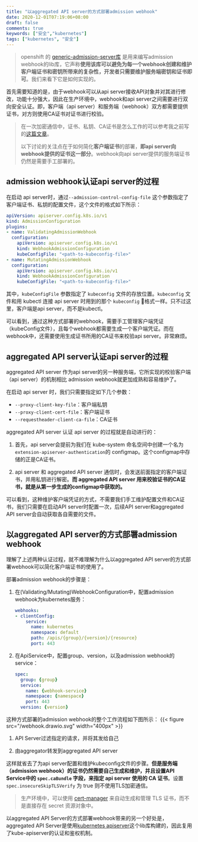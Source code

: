 ```yaml
---
title: "以aggregated API server的方式部署admission webhook"
date: 2020-12-01T07:19:06+08:00
draft: false
comments: true
keywords: ["安全","kubernetes"]
tags: ["kubernetes", "安全"]
---
```


> openshift 的 [generic-admission-server库](https://github.com/openshift/generic-admission-server#generic-admission-server) 是用来编写admission webhook的lib库，它声称**使用该库可以避免为每一个webhook创建和维护客户端证书和密钥所带来的复杂性，开发者只需要维护服务端密钥和证书即可**。我们来看下它是如何实现的。

首先需要知道的是，由于webhook可以从api server接收API对象并对其进行修改，功能十分强大，因此在生产环境中，webhook和api server之间需要进行双向安全认证。即，客户端（api server）和服务端（webhook）双方都需要提供证书，对方则使用CA证书对证书进行校验。
> 在一次加密通信中，证书、私钥、CA证书是怎么工作的可以参考我之前写的[这篇文章](https://cvvz.github.io/post/about-computer-security/)。
> 
> 以下讨论的关注点在于如何简化**客户端证书**的部署，**即api server向webhook提供的证书这一部分**。webhook向api server提供的服务端证书仍然是需要手工部署的。

## admission webhook认证api server的过程

在启动 api server时，通过`--admission-control-config-file` 这个参数指定了客户端证书、私钥的配置文件，这个文件的格式如下所示：

```yaml
apiVersion: apiserver.config.k8s.io/v1
kind: AdmissionConfiguration
plugins:
- name: ValidatingAdmissionWebhook
  configuration:
    apiVersion: apiserver.config.k8s.io/v1
    kind: WebhookAdmissionConfiguration
    kubeConfigFile: "<path-to-kubeconfig-file>"
- name: MutatingAdmissionWebhook
  configuration:
    apiVersion: apiserver.config.k8s.io/v1
    kind: WebhookAdmissionConfiguration
    kubeConfigFile: "<path-to-kubeconfig-file>"
```

其中，`kubeConfigFile` 参数指定了 `kubeconfig` 文件的存放位置。`kubeconfig` 文件和用 kubectl 连接 api server 时用到的那个 `kubeconfig` 格式一样。只不过这里，客户端是api server，而不是kubectl。

可以看到，通过这种方式部署的webhook，需要手工管理客户端凭证（kubeConfig文件），且每个webhook都需要生成一个客户端凭证。而在webhook中，还需要使用生成证书所用的CA证书来校验api server。非常麻烦。

## aggregated API server认证api server的过程

aggregated API server 作为api server的另一种服务端，它所实现的校验客户端（api server）的机制相比 admission webhook就更加成熟和容易维护了。

在启动 api server 时，我们只需要指定如下几个参数：

- `--proxy-client-key-file`：客户端私钥
- `--proxy-client-cert-file`：客户端证书
- `--requestheader-client-ca-file`：CA证书

aggregated API server 认证 api server 的过程就是自动进行的：

1. 首先，api server会提前为我们在 kube-system 命名空间中创建一个名为 `extension-apiserver-authentication`的 configmap。这个configmap中存储的正是CA证书。

2. api server 和 aggregated API server 通信时，会发送前面指定的客户端证书，并用私钥进行解密。**而 aggregated API server 用来校验证书的CA证书，就是从第一步生成的configmap中获取的。**

可以看到，这种维护客户端凭证的方式，不需要我们手工维护配置文件和CA证书，我们只需要在启动API server时配置一次，后续API server和aggregated API server会自动获取各自需要的文件。

## 以aggregated API server的方式部署admission webhook

理解了上述两种认证过程，就不难理解为什么以aggregated API server的方式部署webhook可以简化客户端证书的使用了。

部署admission webhook的步骤是：

1. 在(Validating/Mutating)WebhookConfiguration中，配置admission webhook为kubernetes服务：

    ```yaml
    webhooks:
    - clientConfig:
        service:
          name: kubernetes
          namespace: default
          path: /apis/{group}/{version}/{resource}
          port: 443
    ```

2. 在ApiService中，配置group、version，以及admission webhook的service：

    ```yaml
    spec:
      group: {group}
      service:
        name: {webhook-service}
        namespace: {namespace}
        port: 443
      version: {version}
    ```

这种方式部署的admission webhook的整个工作流程如下图所示：
{{< figure src="/webhook.drawio.svg" width="400px" >}}

1. API Server过滤指定的请求，并将其发给自己

2. 由aggregator转发到aggregated API server

这样就省去了为api server配置和维护kubeconfig文件的步骤。**但是服务端（admission webhook）的证书仍然需要自己生成和维护，并且设置API Service中的 `spec.caBundle` 字段，来指定 api server 使用的 CA 证书**。设置 `spec.insecureSkipTLSVerify` 为 true 则不使用TLS加密通信。

> 生产环境中，可以使用 [cert-manager](https://github.com/jetstack/cert-manager) 来自动生成和管理 TLS 证书，而不是直接存在 secret 资源对象中。

以aggregated API Server的方式部署webhook带来的另一个好处是，aggregated API Server是使用[kubernetes apiserver](https://github.com/kubernetes/apiserver)这个lib库构建的，因此复用了kube-apiserver的认证和鉴权机制。
